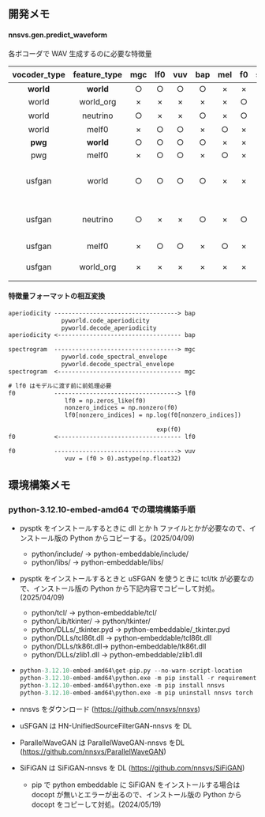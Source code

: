 ## 開発メモ

#### nnsvs.gen.predict_waveform

各ボコーダで WAV 生成するのに必要な特徴量

| vocoder_type | feature_type |  mgc  |  lf0  |  vuv  |  bap  |  mel  |  f0   | spectrogram | aperiodicity | 備考                                   |
| :----------: | :----------: | :---: | :---: | :---: | :---: | :---: | :---: | :---------: | :----------: | :------------------------------------- |
|  **world**   |  **world**   |   ○   |   ○   |   ○   |   ○   |   ×   |   ×   |      ×      |      ×       | 4 stream                               |
|    world     |  world_org   |   ×   |   ×   |   ×   |   ×   |   ×   |   ○   |      ○      |      ○       | 3 stream                               |
|    world     |   neutrino   |   ○   |   ×   |   ×   |   ○   |   ×   |   ○   |      ×      |      ×       | f0→lf0, vuvを内部で生成                |
|    world     |    melf0     |   ×   |   ○   |   ○   |   ×   |   ○   |   ×   |      ×      |      ×       | 3 stream                               |
|   **pwg**    |  **world**   |   ○   |   ○   |   ○   |   ○   |   ×   |   ×   |      ×      |      ×       | 4 stream                               |
|     pwg      |    melf0     |   ×   |   ○   |   ○   |   ×   |   ○   |   ×   |      ×      |      ×       | 3 stream                               |
|    usfgan    |    world     |   ○   |   ○   |   ○   |   ○   |   ×   |   ×   |      ×      |      ×       | bapの次元数でmcep/aperiodicity分岐あり |
|    usfgan    |   neutrino   |   ○   |   ×   |   ×   |   ○   |   ×   |   ○   |      ×      |      ×       | bapの次元数でmcep/aperiodicity分岐あり |
|    usfgan    |    melf0     |   ×   |   ○   |   ○   |   ×   |   ○   |   ×   |      ×      |      ×       | 3つのstream                            |
|    usfgan    |  world_org   |   ×   |   ×   |   ×   |   ×   |   ×   |   ×   |      ×      |      ×       | 未実装（NotImplementedError）          |


#### 特徴量フォーマットの相互変換

```txt
aperiodicity -----------------------------------> bap 
               pyworld.code_aperiodicity
               pyworld.decode_aperiodicity
aperiodicity <----------------------------------- bap 

spectrogram  -----------------------------------> mgc
               pyworld.code_spectral_envelope
               pyworld.decode_spectral_envelope
spectrogram  <----------------------------------- mgc

# lf0 はモデルに渡す前に前処理必要
f0           -----------------------------------> lf0
                lf0 = np.zeros_like(f0)
                nonzero_indices = np.nonzero(f0)
                lf0[nonzero_indices] = np.log(f0[nonzero_indices])

                                          exp(f0)
f0           <----------------------------------- lf0

f0           -----------------------------------> vuv
                vuv = (f0 > 0).astype(np.float32)
```

## 環境構築メモ

### python-3.12.10-embed-amd64 での環境構築手順

- pysptk をインストールするときに dll とか h ファイルとかが必要なので、インストール版の Python からコピーする。(2025/04/09)
  - python/include/  → python-embeddable/include/
  - python/libs/  → python-embeddable/libs/
- pysptk をインストールするときと uSFGAN を使うときに tcl/tk が必要なので、インストール版の Python から下記内容でコピーして対処。(2025/04/09)
  - python/tcl/  → python-embeddable/tcl/
  - python/Lib/tkinter/ → python/tkinter/
  - python/DLLs/\_tkinter.pyd → python-embeddable/\_tkinter.pyd
  - python/DLLs/tcl86t.dll → python-embeddable/tcl86t.dll
  - python/DLLs/tk86t.dll→ python-embeddable/tk86t.dll
  - python/DLLs/zlib1.dll → python-embeddable/zlib1.dll

- ```python
  python-3.12.10-embed-amd64\get-pip.py --no-warn-script-location
  python-3.12.10-embed-amd64\python.exe -m pip install -r requirements.txt --no-warn-script-location
  python-3.12.10-embed-amd64\python.exe -m pip install nnsvs
  python-3.12.10-embed-amd64\python.exe -m pip uninstall nnsvs torch torchaudio torchvision -y
  ```

- nnsvs をダウンロード (https://github.com/nnsvs/nnsvs)
- uSFGAN は HN-UnifiedSourceFilterGAN-nnsvs を DL
- ParallelWaveGAN は ParallelWaveGAN-nnsvs をDL (https://github.com/nnsvs/ParallelWaveGAN)
- SiFiGAN は SiFiGAN-nnsvs を DL (https://github.com/nnsvs/SiFiGAN)
  - pip で python embeddable に SiFiGAN をインストールする場合は docopt が無いとエラーが出るので、インストール版の Python から docopt をコピーして対処。(2024/05/19)
